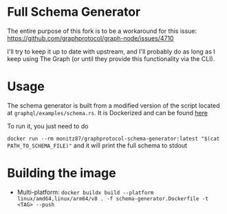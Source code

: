 # Full Schema Generator

The entire purpose of this fork is to be a workaround for this issue: https://github.com/graphprotocol/graph-node/issues/4710

I'll try to keep it up to date with upstream, and I'll probably do as long as I keep using The Graph (or until they provide this functionality via the CLI).

# Usage

The schema generator is built from a modified version of the script located at `graphql/examples/schema.rs`. It is Dockerized and can be found [here](https://hub.docker.com/repository/docker/monitz87/graphprotocol-schema-generator/general)

To run it, you just need to do

`docker run --rm monitz87/graphprotocol-schema-generator:latest "$(cat PATH_TO_SCHEMA_FILE)"` and it will print the full schema to stdout

# Building the image

- Multi-platform: `docker buildx build --platform linux/amd64,linux/arm64/v8 . -f schema-generator.Dockerfile -t <TAG> --push`
